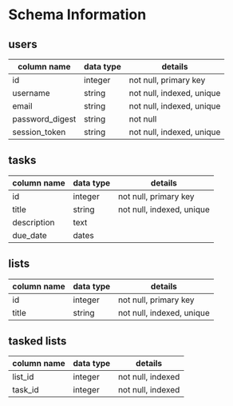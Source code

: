 # Schema Information

## users
column name     | data type | details
----------------|-----------|-----------------------
id              | integer   | not null, primary key
username        | string    | not null, indexed, unique
email           | string    | not null, indexed, unique
password_digest | string    | not null
session_token   | string    | not null, indexed, unique

## tasks
column name | data type | details
------------|-----------|-----------------------
id          | integer   | not null, primary key
title       | string    | not null, indexed, unique
description | text      |
due_date    | dates     | 

## lists
column name | data type | details
------------|-----------|-----------------------
id          | integer   | not null, primary key
title       | string    | not null, indexed, unique

## tasked lists
column name | data type | details
------------|-----------|-----------------------
list_id     | integer   | not null, indexed
task_id     | integer   | not null, indexed
